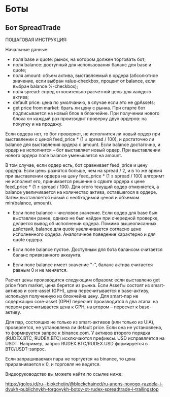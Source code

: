 # Боты

## Бот SpreadTrade

ПОШАГОВАЯ ИНСТРУКЦИЯ:

Начальные данные:

* поля base и quote: рынок, на котором должен торговать бот;
* поля balance: доступный для использования баланс для base и quote;
* поля amount: объем актива, выставляемый в ордера (абсолютное значение, если выбран value-checkbox, процент от balance, если выбран balance %-checkbox);
* поля spread: спред относительно расчетной цены для каждого актива;
* default price: цена по умолчанию, в случае если это не gpAssets;
* get price from market: брать ли цену с рынка.
При старте бот подписывается на новый блок в блокчейне. При получении нового блока он каждый раз производит проверку двух ордеров: на покупку и на продажу.

Если ордера нет, то бот проверяет, не исполнится ли новый ордер при выставлении с ценой feed_price * (1 ± spread / 100), и достаточно ли balance для выставления ордера с amount.
Если balance достаточно, и ордер не исполнится – бот выставляет новый ордер. При выставлении нового ордера поле balance уменьшается на amount.

В том случае, если ордер есть, бот сравнивает feed_price и цену ордера. Если цены разнятся больше, чем на spread / 2, и в то же время при выставлении ордера на цену feed_price * (1 ± spread / 100) алгоримт не исполнит его, принимается решение о сдвиге ордера к цене feed_price * (1 ± spread / 100).
Для этого текущий ордер отменяется, а balance увеличивается на количество актива, оставшегося в ордере. Затем выставляется новый с необходимой ценой и объемом min(balance, amount).

* Если поле balance – числовое значение. Если ордер для base был выставлен ранее, однако не был найден при очередной проверке, делается вывод об исполнении ордера. Помимо вышеописанных действий, balance для quote увеличивается согласно цене исполненного ордера. Аналогичное поведение характерно и для quote ордера.

* Если поле balance пустое. Доступным для бота балансом считается баланс привязанного аккаунта.
* Если поле balance имеет значение "-", баланс актива считается равным 0 и не меняется.

Расчет цены производится следующим образом: если выставлено get price from market, цена берется из рынка. Если Asset’ы состоят из smart-активов и core-asset (GPH), цена пересчитывается к base-активу, используя полученную из блокчейна цену. Для smart-пар не содержащих core-asset (GPH) пересчет производится в два этапа: на первом рассчитывается цена к GPH, на втором – пересчет к base-активу.

Для пар, состоящих не только из smart-активов (или только из UIA), проверяется, не установлена ли default price. Если она не установлена, то формируется запрос к binance.com. У активов второго порядка (RUDEX.BTC, RUDEX.BTC) исключаются префиксы. USD исправляется на USDT. Например, запрос RUDEX.BTC/RUDEX.USD формируется в BTC/USDT-запрос.

Если запрашиваемая пара не торгуется на binance, то цена приравнивается к 0, и торговля не ведется.

Видеоруководство вы можете найти по ссылке ниже:

https://golos.id/ru--blokcheijn/@blockchained/ru-anons-novogo-razdela-i-dvukh-publichnykh-torgovykh-botov-ot-rudex-spreadtrade-i-trailingstop